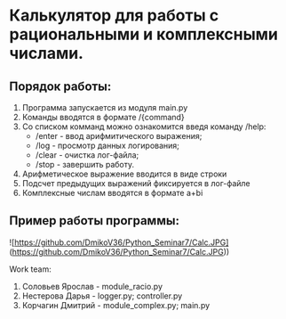 # Калькулятор для работы с рациональными и комплексными числами.
## Порядок работы:
1. Программа запускается из модуля main.py
2. Команды вводятся в формате /{command}
3. Со списком комманд можно ознакомится введя команду /help:
    - /enter - ввод арифмитического выражения;
    - /log - просмотр данных логирования;
    - /clear - очистка лог-файла;
    - /stop - завершить работу.
4. Арифметическое выражение вводится в виде строки
5. Подсчет предыдущих выражений фиксируется в лог-файле
6. Комплексные числам вводятся в формате a+bi

## Пример работы программы:
![https://github.com/DmikoV36/Python_Seminar7/Calc.JPG] (https://github.com/DmikoV36/Python_Seminar7/Calc.JPG))

Work team:
1. Соловьев Ярослав - module_racio.py
2. Нестерова Дарья - logger.py; controller.py
3. Корчагин Дмитрий - module_complex.py; main.py
